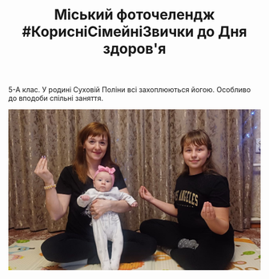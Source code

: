 ﻿---
title: "Міський фоточелендж #КорисніСімейніЗвички до Дня здоров'я"
---

5-А клас. У родині Суховій Поліни всі захоплюються йогою. Особливо до вподоби спільні заняття.

![](1.jpg)